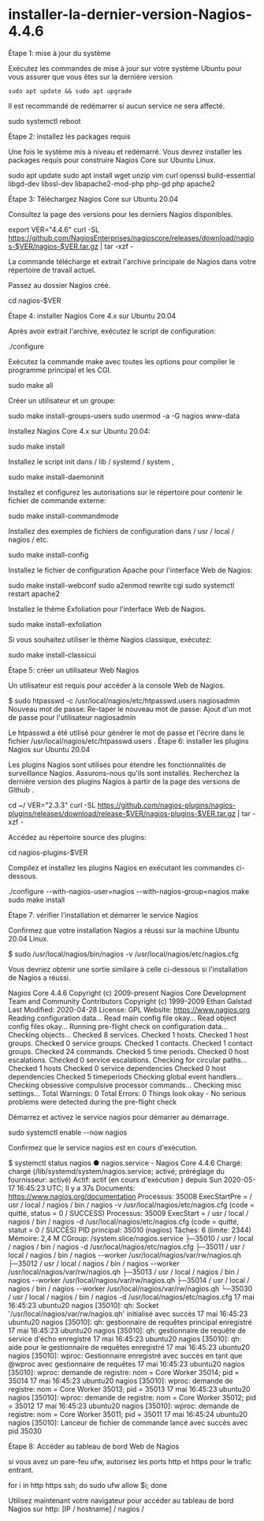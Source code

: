 # installer-la-dernier-version-Nagios-4.4.6
Étape 1: mise à jour du système

Exécutez les commandes de mise à jour sur votre système Ubuntu pour vous assurer que vous êtes sur la dernière version
```
sudo apt update && sudo apt upgrade 
```
Il est recommandé de redémarrer si aucun service ne sera affecté.

 sudo systemctl reboot 

Étape 2: installez les packages requis

Une fois le système mis à niveau et redémarré. Vous devrez installer les packages requis pour construire Nagios Core sur Ubuntu Linux.

 sudo apt update sudo apt install wget unzip vim curl openssl build-essential libgd-dev libssl-dev libapache2-mod-php php-gd php apache2 

Étape 3: Téléchargez Nagios Core sur Ubuntu 20.04

Consultez la page des versions pour les derniers Nagios disponibles.

 export VER="4.4.6" curl -SL https://github.com/NagiosEnterprises/nagioscore/releases/download/nagios-$VER/nagios-$VER.tar.gz | tar -xzf - 

La commande télécharge et extrait l'archive principale de Nagios dans votre répertoire de travail actuel.

Passez au dossier Nagios créé.

 cd nagios-$VER 

Étape 4: installer Nagios Core 4.x sur Ubuntu 20.04

Après avoir extrait l'archive, exécutez le script de configuration:

  ./configure 

Exécutez la commande make avec toutes les options pour compiler le programme principal et les CGI.

 sudo make all 

Créer un utilisateur et un groupe:

 sudo make install-groups-users sudo usermod -a -G nagios www-data 

Installez Nagios Core 4.x sur Ubuntu 20.04:

 sudo make install 

Installez le script init dans / lib / systemd / system ,

 sudo make install-daemoninit 

Installez et configurez les autorisations sur le répertoire pour contenir le fichier de commande externe:

 sudo make install-commandmode 

Installez des exemples de fichiers de configuration dans / usr / local / nagios / etc.

 sudo make install-config 

Installez le fichier de configuration Apache pour l'interface Web de Nagios:

 sudo make install-webconf sudo a2enmod rewrite cgi sudo systemctl restart apache2 

Installez le thème Exfoliation pour l'interface Web de Nagios.

 sudo make install-exfoliation 

Si vous souhaitez utiliser le thème Nagios classique, exécutez:

 sudo make install-classicui 

Étape 5: créer un utilisateur Web Nagios

Un utilisateur est requis pour accéder à la console Web de Nagios.

  $ sudo htpasswd -c /usr/local/nagios/etc/htpasswd.users nagiosadmin
 Nouveau mot de passe: 
 Re-taper le nouveau mot de passe: 
 Ajout d'un mot de passe pour l'utilisateur nagiosadmin 

Le htpasswd a été utilisé pour générer le mot de passe et l'écrire dans le fichier /usr/local/nagios/etc/htpasswd.users .
Étape 6: installer les plugins Nagios sur Ubuntu 20.04

Les plugins Nagios sont utilisés pour étendre les fonctionnalités de surveillance Nagios. Assurons-nous qu'ils sont installés. Recherchez la dernière version des plugins Nagios à partir de la page des versions de Github .

 cd ~/ VER="2.3.3" curl -SL https://github.com/nagios-plugins/nagios-plugins/releases/download/release-$VER/nagios-plugins-$VER.tar.gz | tar -xzf - 

Accédez au répertoire source des plugins:

 cd nagios-plugins-$VER 

Compilez et installez les plugins Nagios en exécutant les commandes ci-dessous.

 ./configure --with-nagios-user=nagios --with-nagios-group=nagios make sudo make install 

Étape 7: vérifier l'installation et démarrer le service Nagios

Confirmez que votre installation Nagios a réussi sur la machine Ubuntu 20.04 Linux.

 $ sudo /usr/local/nagios/bin/nagios -v /usr/local/nagios/etc/nagios.cfg 

Vous devriez obtenir une sortie similaire à celle ci-dessous si l'installation de Nagios a réussi.

 Nagios Core 4.4.6 Copyright (c) 2009-present Nagios Core Development Team and Community Contributors Copyright (c) 1999-2009 Ethan Galstad Last Modified: 2020-04-28 License: GPL Website: https://www.nagios.org Reading configuration data... Read main config file okay... Read object config files okay... Running pre-flight check on configuration data... Checking objects... Checked 8 services. Checked 1 hosts. Checked 1 host groups. Checked 0 service groups. Checked 1 contacts. Checked 1 contact groups. Checked 24 commands. Checked 5 time periods. Checked 0 host escalations. Checked 0 service escalations. Checking for circular paths... Checked 1 hosts Checked 0 service dependencies Checked 0 host dependencies Checked 5 timeperiods Checking global event handlers... Checking obsessive compulsive processor commands... Checking misc settings... Total Warnings: 0 Total Errors: 0 Things look okay - No serious problems were detected during the pre-flight check 

Démarrez et activez le service nagios pour démarrer au démarrage.

 sudo systemctl enable --now nagios 

Confirmez que le service nagios est en cours d'exécution.

  $ systemctl status nagios
 ● nagios.service - Nagios Core 4.4.6
 Chargé: chargé (/lib/systemd/system/nagios.service; activé; préréglage du fournisseur: activé)
 Actif: actif (en cours d'exécution ) depuis Sun 2020-05-17 16:45:23 UTC;  Il y a 37s
 Documents: https://www.nagios.org/documentation
 Processus: 35008 ExecStartPre = / usr / local / nagios / bin / nagios -v /usr/local/nagios/etc/nagios.cfg (code = quitté, status = 0 / SUCCESS)
 Processus: 35009 ExecStart = / usr / local / nagios / bin / nagios -d /usr/local/nagios/etc/nagios.cfg (code = quitté, statut = 0 / SUCCÈS)
 PID principal: 35010 (nagios)
 Tâches: 6 (limite: 2344)
 Mémoire: 2,4 M
 CGroup: /system.slice/nagios.service
 ├─35010 / usr / local / nagios / bin / nagios -d /usr/local/nagios/etc/nagios.cfg
 ├─35011 / usr / local / nagios / bin / nagios --worker /usr/local/nagios/var/rw/nagios.qh
 ├─35012 / usr / local / nagios / bin / nagios --worker /usr/local/nagios/var/rw/nagios.qh
 ├─35013 / usr / local / nagios / bin / nagios --worker /usr/local/nagios/var/rw/nagios.qh
 ├─35014 / usr / local / nagios / bin / nagios --worker /usr/local/nagios/var/rw/nagios.qh
 └─35030 / usr / local / nagios / bin / nagios -d /usr/local/nagios/etc/nagios.cfg
 17 mai 16:45:23 ubuntu20 nagios [35010]: qh: Socket '/usr/local/nagios/var/rw/nagios.qh' initialisé avec succès
 17 mai 16:45:23 ubuntu20 nagios [35010]: qh: gestionnaire de requêtes principal enregistré
 17 mai 16:45:23 ubuntu20 nagios [35010]: qh: gestionnaire de requête de service d'écho enregistré
 17 mai 16:45:23 ubuntu20 nagios [35010]: qh: aide pour le gestionnaire de requêtes enregistré
 17 mai 16:45:23 ubuntu20 nagios [35010]: wproc: Gestionnaire enregistré avec succès en tant que @wproc avec gestionnaire de requêtes
 17 mai 16:45:23 ubuntu20 nagios [35010]: wproc: demande de registre: nom = Core Worker 35014; pid = 35014
 17 mai 16:45:23 ubuntu20 nagios [35010]: wproc: demande de registre: nom = Core Worker 35013; pid = 35013
 17 mai 16:45:23 ubuntu20 nagios [35010]: wproc: demande de registre: nom = Core Worker 35012; pid = 35012
 17 mai 16:45:23 ubuntu20 nagios [35010]: wproc: demande de registre: nom = Core Worker 35011; pid = 35011
 17 mai 16:45:24 ubuntu20 nagios [35010]: Lanceur de fichier de commande lancé avec succès avec pid 35030 

Étape 8: Accéder au tableau de bord Web de Nagios

si vous avez un pare-feu ufw, autorisez les ports http et https pour le trafic entrant.

 for i in http https ssh; do sudo ufw allow $i; done 

Utilisez maintenant votre navigateur pour accéder au tableau de bord Nagios sur http: [IP / hostname] / nagios /
